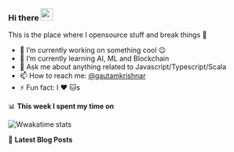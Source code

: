### Hi there <a href="https://www.gautamkrishnar.com/"><img src="https://media.giphy.com/media/hvRJCLFzcasrR4ia7z/giphy.gif" width="25px"></a>
This is the place where I opensource stuff and break things :rofl:

- 🔭 I’m currently working on something cool :wink:
- 🌱 I’m currently learning AI, ML and Blockchain
- 💬 Ask me about anything related to Javascript/Typescript/Scala
- 📫 How to reach me: [@gautamkrishnar](https://twitter.com/8432konia)
- ⚡ Fun fact: I :heart: :cat:s

📊 **This week I spent my time on**

![Wwakatime stats](https://github-readme-stats-taupe-two.vercel.app/api/wakatime?username=8432konia&hide_title=true&hide_border=true&langs_count=5)

📕 **Latest Blog Posts**
<!-- BLOG-POST-LIST:START -->
<!-- BLOG-POST-LIST:END -->
